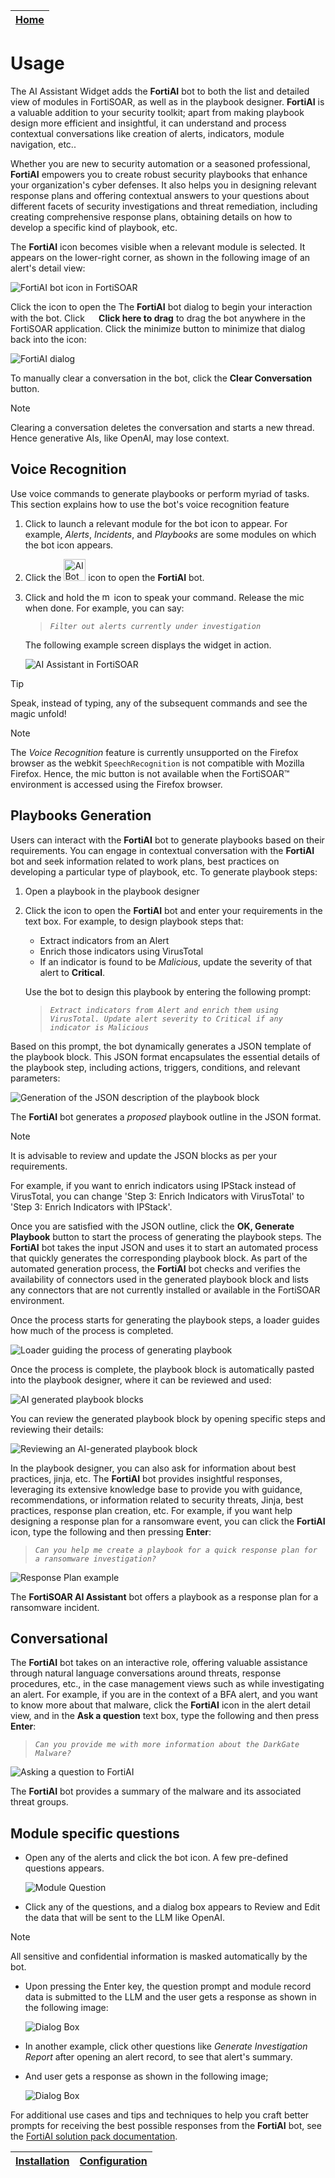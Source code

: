 | [Home](../README.md) |
|----------------------|

# Usage

The AI Assistant Widget adds the **FortiAI** bot to both the list and detailed view of modules in FortiSOAR, as well as in the playbook designer. **FortiAI** is a valuable addition to your security toolkit; apart from making playbook design more efficient and insightful, it can understand and process contextual conversations like creation of alerts, indicators, module navigation, etc.. 

Whether you are new to security automation or a seasoned professional, **FortiAI** empowers you to create robust security playbooks that enhance your organization's cyber defenses. It also helps you in designing relevant response plans and offering contextual answers to your questions about different facets of security investigations and threat remediation, including creating comprehensive response plans, obtaining details on how to develop a specific kind of playbook, etc.

The **FortiAI** icon becomes visible when a relevant module is selected. It appears on the lower-right corner, as shown in the following image of an alert's detail view:

![FortiAI bot icon in FortiSOAR](./res/ai_bot_icon.png)

Click the icon to open the The **FortiAI** bot dialog to begin your interaction with the bot. Click **<img src="./res/drag-icon.svg" width="15px"> Click here to drag** to drag the bot anywhere in the FortiSOAR application. Click the minimize button to minimize that dialog back into the icon:

![FortiAI dialog](./res/ai_bot_dialog.png)

To manually clear a conversation in the bot, click the **Clear Conversation** button.

>[!Note]
>Clearing a conversation deletes the conversation and starts a new thread. Hence generative AIs, like OpenAI, may lose context.

## Voice Recognition

Use voice commands to generate playbooks or perform myriad of tasks. This section explains how to use the bot's voice recognition feature

1. Click to launch a relevant module for the bot icon to appear. For example, *Alerts*, *Incidents*, and *Playbooks* are some modules on which the bot icon appears.
2. Click the <img src="./res/icon-bot.png" width="35px" alt="AI Bot"> icon to open the **FortiAI** bot.

3. Click and hold the <img src="./res/icon-microphone.svg" width="15px" alt="microphone"> icon to speak your command. Release the mic when done. For example, you can say:

    > *`Filter out alerts currently under investigation`*

    The following example screen displays the widget in action.

    ![AI Assistant in FortiSOAR](./res/ai_bot_dialog.png)

>[!Tip]
> Speak, instead of typing, any of the subsequent commands and see the magic unfold! 

> [!Note]
> The *Voice Recognition* feature is currently unsupported on the Firefox browser as the webkit `SpeechRecognition` is not compatible with Mozilla Firefox. Hence, the mic button is not available when the FortiSOAR&trade; environment is accessed using the Firefox browser.

## Playbooks Generation

Users can interact with the **FortiAI** bot to generate playbooks based on their requirements. You can engage in contextual conversation with the **FortiAI** bot and seek information related to work plans, best practices on developing a particular type of playbook, etc.  To generate playbook steps:

1. Open a playbook in the playbook designer
2. Click the icon to open the **FortiAI** bot and enter your requirements in the text box. For example, to design playbook steps that:
    - Extract indicators from an Alert
    - Enrich those indicators using VirusTotal
    - If an indicator is found to be *Malicious*, update the severity of that alert to **Critical**.

    Use the bot to design this playbook by entering the following prompt:

    >*`Extract indicators from Alert and enrich them using VirusTotal. Update alert severity to Critical if any indicator is Malicious`*

Based on this prompt, the bot dynamically generates a JSON template of the playbook block. This JSON format encapsulates the essential details of the playbook step, including actions, triggers, conditions, and relevant parameters: 

![Generation of the JSON description of the playbook block](./res/playbook_description.png)

The **FortiAI** bot generates a *proposed* playbook outline in the JSON format.

>[!NOTE]
>It is advisable to review and update the JSON blocks as per your requirements.

For example, if you want to enrich indicators using IPStack instead of VirusTotal, you can change 'Step 3: Enrich Indicators with VirusTotal' to 'Step 3: Enrich Indicators with IPStack'.

Once you are satisfied with the JSON outline, click the **OK, Generate Playbook** button to start the process of generating the playbook steps. The **FortiAI** bot takes the input JSON and uses it to start an automated process that quickly generates the corresponding playbook block. As part of the automated generation process, the **FortiAI** bot checks and verifies the availability of connectors used in the generated playbook block and lists any connectors that are not currently installed or available in the FortiSOAR environment. 

Once the process starts for generating the playbook steps, a loader guides how much of the process is completed.

![Loader guiding the process of generating playbook](./res/playbook_description_reviewresults.png)

Once the process is complete, the playbook block is automatically pasted into the playbook designer, where it can be reviewed and used:

![AI generated playbook blocks](./res/ai_generated_block.png)

You can review the generated playbook block by opening specific steps and reviewing their details:

![Reviewing an AI-generated playbook block](./res/ai_block_reviewstep.png)

In the playbook designer, you can also ask for information about best practices, jinja, etc. The **FortiAI** bot provides insightful responses, leveraging its extensive knowledge base to provide you with guidance, recommendations, or information related to security threats, Jinja, best practices, response plan creation, etc. For example, if you want help designing a response plan for a ransomware event, you can click the **FortiAI** icon, type the following and then pressing **Enter**:

>*`Can you help me create a playbook for a quick response plan for a ransomware investigation?`*

![Response Plan example](./res/conv_mode.png) 

The **FortiSOAR AI Assistant** bot offers a playbook as a response plan for a ransomware incident.

## Conversational

The **FortiAI** bot takes on an interactive role, offering valuable assistance through natural language conversations around threats, response procedures, etc., in the case management views such as while investigating an alert. For example, if you are in the context of a BFA alert, and you want to know more about that malware, click the **FortiAI** icon in the alert detail view, and in the **Ask a question** text box, type the following and then press **Enter**:

>*`Can you provide me with more information about the DarkGate Malware?`*

![Asking a question to FortiAI](./res/conversationMode.png) 

The **FortiAI** bot provides a summary of the malware and its associated threat groups.

## Module specific questions 

- Open any of the alerts and click the bot icon. A few pre-defined questions appears.

  ![Module Question](./res/ai_bot_dialog.png)

- Click any of the questions, and a dialog box appears to Review and Edit the data that will be sent to the LLM like OpenAI.

>[!NOTE]
>All sensitive and confidential information is masked automatically by the bot.

- Upon pressing the Enter key, the question prompt and module record data is submitted to the LLM and the user gets a response as shown in the following image:

  ![Dialog Box](./res/summary_response.png)

- In another example, click other questions like *Generate Investigation Report* after opening an alert record, to see that alert's summary.

- And user gets a response as shown in the following image;

  ![Dialog Box](./res/report_response.png)

For additional use cases and tips and techniques to help you craft better prompts for receiving the best possible responses from the **FortiAI** bot, see the [FortiAI solution pack documentation](). 

| [Installation](./setup.md#installation) | [Configuration](./setup.md#configuration) |
|-----------------------------------------|-------------------------------------------|
